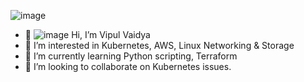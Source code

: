 ![image](https://user-images.githubusercontent.com/43813433/154260831-4a373a80-7542-4864-8e5c-5d1f88f55c4d.png)

- 👋 ![image](https://user-images.githubusercontent.com/43813433/159008287-175516c1-afb2-4172-bd91-83df60e63302.png) Hi, I’m Vipul Vaidya
- 👀 I’m interested in Kubernetes, AWS, Linux Networking & Storage 
- 🌱 I’m currently learning Python scripting, Terraform
- 💞️ I’m looking to collaborate on Kubernetes issues.
